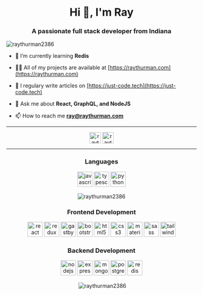 <h1 align="center">Hi 👋, I'm Ray</h1>
<h3 align="center">A passionate full stack developer from Indiana</h3>

<p align="left"> <img src="https://komarev.com/ghpvc/?username=raythurman2386" alt="raythurman2386" /> </p>

- 🌱 I’m currently learning **Redis**

- 👨‍💻 All of my projects are available at [https://raythurman.com](https://raythurman.com)

- 📝 I regulary write articles on [https://just-code.tech](https://just-code.tech)

- 💬 Ask me about **React, GraphQL, and NodeJS**

- 📫 How to reach me **ray@raythurman.com**

<hr>

<p align="center">
<a href="https://twitter.com/raythurman2386" target="blank"><img align="center" src="https://cdn.jsdelivr.net/npm/simple-icons@3.0.1/icons/twitter.svg" alt="raythurman2386" height="30" width="30" /></a>
<a href="https://linkedin.com/in/raythurman2386" target="blank"><img align="center" src="https://cdn.jsdelivr.net/npm/simple-icons@3.0.1/icons/linkedin.svg" alt="raythurman2386" height="30" width="30" /></a>
</p>
<hr>

<h3 align="center">Languages</h3>
<p align="center"><img src="https://devicons.github.io/devicon/devicon.git/icons/javascript/javascript-original.svg" alt="javascript" width="40" height="40"/> 
<img src="https://devicons.github.io/devicon/devicon.git/icons/typescript/typescript-original.svg" alt="typescript" width="40" height="40"/>
<img src="https://devicons.github.io/devicon/devicon.git/icons/python/python-original.svg" alt="python" width="40" height="40"/></p>

<p align="center">
<img align="center" src="https://github-readme-stats.vercel.app/api/top-langs/?username=raythurman2386&layout=compact&hide=html" alt="raythurman2386" /></p>

<h3 align="center">Frontend Development</h3>
<p align="center">
<img src="https://devicons.github.io/devicon/devicon.git/icons/react/react-original-wordmark.svg" alt="react" width="40" height="40"/>
<img src="https://devicons.github.io/devicon/devicon.git/icons/redux/redux-original.svg" alt="redux" width="40" height="40"/>
<img src="https://www.vectorlogo.zone/logos/gatsbyjs/gatsbyjs-icon.svg" alt="gastby" width="40" height="40"/> 
<img src="https://devicons.github.io/devicon/devicon.git/icons/bootstrap/bootstrap-plain.svg" alt="bootstrap" width="40" height="40"/>
<img src="https://devicons.github.io/devicon/devicon.git/icons/html5/html5-original-wordmark.svg" alt="html5" width="40" height="40"/>
<img src="https://devicons.github.io/devicon/devicon.git/icons/css3/css3-original-wordmark.svg" alt="css3" width="40" height="40"/> 
<img src="https://raw.githubusercontent.com/prplx/svg-logos/5585531d45d294869c4eaab4d7cf2e9c167710a9/svg/materialize.svg" alt="materialize" width="40" height="40"/>
<img src="https://devicons.github.io/devicon/devicon.git/icons/sass/sass-original.svg" alt="sass" width="40" height="40"/> 
<img src="https://www.vectorlogo.zone/logos/tailwindcss/tailwindcss-icon.svg" alt="tailwind" width="40" height="40"/>  
</p>

<h3 align="center">Backend Development</h3>
<p align="center">
<img src="https://devicons.github.io/devicon/devicon.git/icons/nodejs/nodejs-original-wordmark.svg" alt="nodejs" width="40" height="40"/> 
<img src="https://devicons.github.io/devicon/devicon.git/icons/express/express-original-wordmark.svg" alt="express" width="40" height="40"/>
<img src="https://devicons.github.io/devicon/devicon.git/icons/mongodb/mongodb-original-wordmark.svg" alt="mongodb" width="40" height="40"/> 
<img src="https://devicons.github.io/devicon/devicon.git/icons/postgresql/postgresql-original-wordmark.svg" alt="postgresql" width="40" height="40"/>
<img src="https://devicons.github.io/devicon/devicon.git/icons/redis/redis-original-wordmark.svg" alt="redis" width="40" height="40"/>
</p>

<p align="center">&nbsp;<img align="center" src="https://github-readme-stats.vercel.app/api?username=raythurman2386&show_icons=true" alt="raythurman2386" /></p>
